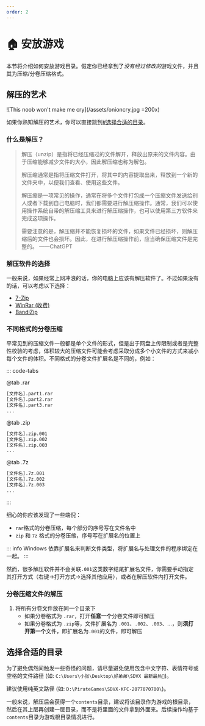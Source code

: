 ```yaml
---
order: 2
---
```


# :house: 安放游戏

本节将介绍如何安放游戏目录。假定你已经拿到了*没有经过修改的*游戏文件，并且其为压缩/分卷压缩格式。

## 解压的艺术

![This noob won't make me cry](/assets/onioncry.jpg  =200x)

如果你熟知解压的艺术，你可以直接跳到[#选择合适的目录](#选择合适的目录)。

### 什么是解压？

> 解压（unzip）是指将已经压缩过的文件解开，释放出原来的文件内容。由于压缩能够减少文件的大小，因此解压缩也称为解包。
> 
> 解压缩通常是指将压缩文件打开，将其中的内容提取出来，释放到一个新的文件夹中，以便我们查看、使用这些文件。
> 
> 解压缩是一项常见的操作，通常在将多个文件打包成一个压缩文件发送给别人或者下载到自己电脑时，我们都需要进行解压缩操作。通常，我们可以使用操作系统自带的解压缩工具来进行解压缩操作，也可以使用第三方软件来完成这项操作。
> 
> 需要注意的是，解压缩并不能恢复损坏的文件，如果文件已经损坏，则解压缩后的文件也会损坏。因此，在进行解压缩操作前，应当确保压缩文件是完整的。
> ——ChatGPT

### 解压软件的选择

一般来说，如果经常上网冲浪的话，你的电脑上应该有解压软件了。不过如果没有的话，可以考虑以下选择：
+ [7-Zip](http://www.7-zip.org/)
+ [WinRar (收费)](https://www.win-rar.com/predownload.html?&L=7)
+ [BandiZip](https://cn.bandisoft.com/bandizip/old/6/)

### 不同格式的分卷压缩

平常见到的压缩文件一般都是单个文件的形式，但是出于网盘上传限制或者是完整性校验的考虑，体积较大的压缩文件可能会考虑采取分成多个小文件的方式来减小每个文件的体积。不同格式的分卷文件扩展名是不同的，例如：

::: code-tabs

@tab .rar

``` bash
[文件名].part1.rar
[文件名].part2.rar
[文件名].part3.rar
...
```

@tab .zip

``` bash
[文件名].zip.001
[文件名].zip.002
[文件名].zip.003
...
```

@tab .7z

``` bash
[文件名].7z.001
[文件名].7z.002
[文件名].7z.003
...
```

:::

细心的你应该发现了一些端倪：
+ `rar`格式的分卷压缩，每个部分的序号写在文件名中
+ `zip` 和 `7z` 格式的分卷压缩，序号写在扩展名的位置上

::: info
Windows 依靠扩展名来判断文件类型，将扩展名与处理文件的程序绑定在一起。
:::

然而，很多解压软件并不会关联`.001`这类数字结尾扩展名文件，你需要手动指定其打开方式（右键->打开方式->选择其他应用），或者在解压软件内打开文件。

### 分卷压缩文件的解压

1. 将所有分卷文件放在同一个目录下
   + 如果分卷格式为 `.rar`，打开**任意一个**分卷文件即可解压
   + 如果分卷格式为 `.zip`等，文件扩展名为 `.001`、`.002`、`.003`、...，则**须打开第一个**文件，即扩展名为`.001`的文件，即可解压

## 选择合适的目录

为了避免偶然间触发一些奇怪的问题，请尽量避免使用包含中文字符、表情符号或空格的文件路径 (如: `C:\Users\小张\Desktop\好弟弟\SDVX 最新最热🤩`)。

建议使用纯英文路径 (如: `D:\PirateGames\SDVX-KFC-2077070700\`)。

一般来说，解压后会获得一个`contents`目录，建议将该目录作为游戏的根目录，然后在其上层再创建一层目录，而不是将里面的文件拿到外面来。后续操作均基于`contents`目录为游戏根目录情况进行。